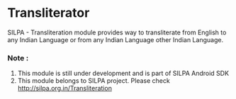 Transliterator
==============

SILPA - Transliteration module provides way to transliterate from English to any Indian Language or from any Indian Language other Indian Language. 


### Note :
1. This module is still under development and is part of SILPA Android SDK
2. This module belongs to SILPA project. Please check http://silpa.org.in/Transliteration
